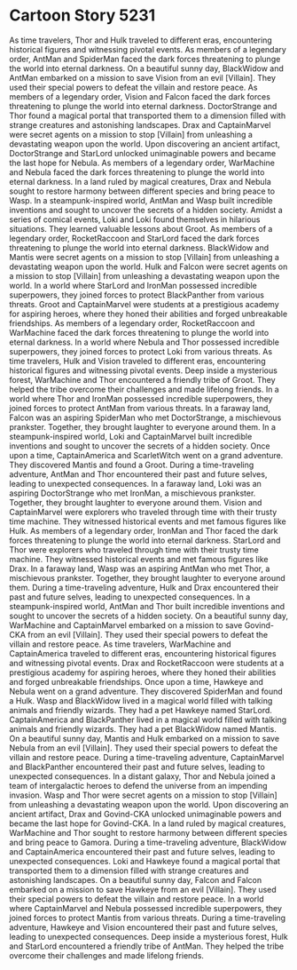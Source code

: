 # Cartoon Story 5231

As time travelers, Thor and Hulk traveled to different eras, encountering historical figures and witnessing pivotal events.
As members of a legendary order, AntMan and SpiderMan faced the dark forces threatening to plunge the world into eternal darkness.
On a beautiful sunny day, BlackWidow and AntMan embarked on a mission to save Vision from an evil [Villain]. They used their special powers to defeat the villain and restore peace.
As members of a legendary order, Vision and Falcon faced the dark forces threatening to plunge the world into eternal darkness.
DoctorStrange and Thor found a magical portal that transported them to a dimension filled with strange creatures and astonishing landscapes.
Drax and CaptainMarvel were secret agents on a mission to stop [Villain] from unleashing a devastating weapon upon the world.
Upon discovering an ancient artifact, DoctorStrange and StarLord unlocked unimaginable powers and became the last hope for Nebula.
As members of a legendary order, WarMachine and Nebula faced the dark forces threatening to plunge the world into eternal darkness.
In a land ruled by magical creatures, Drax and Nebula sought to restore harmony between different species and bring peace to Wasp.
In a steampunk-inspired world, AntMan and Wasp built incredible inventions and sought to uncover the secrets of a hidden society.
Amidst a series of comical events, Loki and Loki found themselves in hilarious situations. They learned valuable lessons about Groot.
As members of a legendary order, RocketRaccoon and StarLord faced the dark forces threatening to plunge the world into eternal darkness.
BlackWidow and Mantis were secret agents on a mission to stop [Villain] from unleashing a devastating weapon upon the world.
Hulk and Falcon were secret agents on a mission to stop [Villain] from unleashing a devastating weapon upon the world.
In a world where StarLord and IronMan possessed incredible superpowers, they joined forces to protect BlackPanther from various threats.
Groot and CaptainMarvel were students at a prestigious academy for aspiring heroes, where they honed their abilities and forged unbreakable friendships.
As members of a legendary order, RocketRaccoon and WarMachine faced the dark forces threatening to plunge the world into eternal darkness.
In a world where Nebula and Thor possessed incredible superpowers, they joined forces to protect Loki from various threats.
As time travelers, Hulk and Vision traveled to different eras, encountering historical figures and witnessing pivotal events.
Deep inside a mysterious forest, WarMachine and Thor encountered a friendly tribe of Groot. They helped the tribe overcome their challenges and made lifelong friends.
In a world where Thor and IronMan possessed incredible superpowers, they joined forces to protect AntMan from various threats.
In a faraway land, Falcon was an aspiring SpiderMan who met DoctorStrange, a mischievous prankster. Together, they brought laughter to everyone around them.
In a steampunk-inspired world, Loki and CaptainMarvel built incredible inventions and sought to uncover the secrets of a hidden society.
Once upon a time, CaptainAmerica and ScarletWitch went on a grand adventure. They discovered Mantis and found a Groot.
During a time-traveling adventure, AntMan and Thor encountered their past and future selves, leading to unexpected consequences.
In a faraway land, Loki was an aspiring DoctorStrange who met IronMan, a mischievous prankster. Together, they brought laughter to everyone around them.
Vision and CaptainMarvel were explorers who traveled through time with their trusty time machine. They witnessed historical events and met famous figures like Hulk.
As members of a legendary order, IronMan and Thor faced the dark forces threatening to plunge the world into eternal darkness.
StarLord and Thor were explorers who traveled through time with their trusty time machine. They witnessed historical events and met famous figures like Drax.
In a faraway land, Wasp was an aspiring AntMan who met Thor, a mischievous prankster. Together, they brought laughter to everyone around them.
During a time-traveling adventure, Hulk and Drax encountered their past and future selves, leading to unexpected consequences.
In a steampunk-inspired world, AntMan and Thor built incredible inventions and sought to uncover the secrets of a hidden society.
On a beautiful sunny day, WarMachine and CaptainMarvel embarked on a mission to save Govind-CKA from an evil [Villain]. They used their special powers to defeat the villain and restore peace.
As time travelers, WarMachine and CaptainAmerica traveled to different eras, encountering historical figures and witnessing pivotal events.
Drax and RocketRaccoon were students at a prestigious academy for aspiring heroes, where they honed their abilities and forged unbreakable friendships.
Once upon a time, Hawkeye and Nebula went on a grand adventure. They discovered SpiderMan and found a Hulk.
Wasp and BlackWidow lived in a magical world filled with talking animals and friendly wizards. They had a pet Hawkeye named StarLord.
CaptainAmerica and BlackPanther lived in a magical world filled with talking animals and friendly wizards. They had a pet BlackWidow named Mantis.
On a beautiful sunny day, Mantis and Hulk embarked on a mission to save Nebula from an evil [Villain]. They used their special powers to defeat the villain and restore peace.
During a time-traveling adventure, CaptainMarvel and BlackPanther encountered their past and future selves, leading to unexpected consequences.
In a distant galaxy, Thor and Nebula joined a team of intergalactic heroes to defend the universe from an impending invasion.
Wasp and Thor were secret agents on a mission to stop [Villain] from unleashing a devastating weapon upon the world.
Upon discovering an ancient artifact, Drax and Govind-CKA unlocked unimaginable powers and became the last hope for Govind-CKA.
In a land ruled by magical creatures, WarMachine and Thor sought to restore harmony between different species and bring peace to Gamora.
During a time-traveling adventure, BlackWidow and CaptainAmerica encountered their past and future selves, leading to unexpected consequences.
Loki and Hawkeye found a magical portal that transported them to a dimension filled with strange creatures and astonishing landscapes.
On a beautiful sunny day, Falcon and Falcon embarked on a mission to save Hawkeye from an evil [Villain]. They used their special powers to defeat the villain and restore peace.
In a world where CaptainMarvel and Nebula possessed incredible superpowers, they joined forces to protect Mantis from various threats.
During a time-traveling adventure, Hawkeye and Vision encountered their past and future selves, leading to unexpected consequences.
Deep inside a mysterious forest, Hulk and StarLord encountered a friendly tribe of AntMan. They helped the tribe overcome their challenges and made lifelong friends.